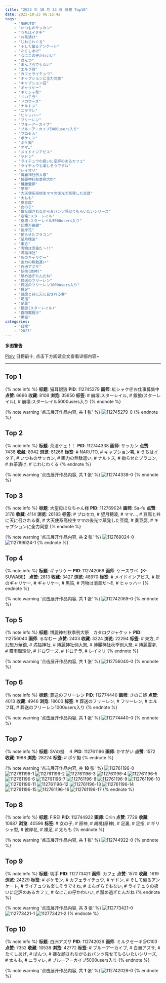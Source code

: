 ```yaml
---
title: "2023 年 10 月 23 日 日榜 Top10"
date: 2023-10-25 06:16:42
tags:
    - "NARUTO"
    - "いつものサッカン"
    - "うちはイタチ"
    - "お茶漬け"
    - "じわじわくる"
    - "そして偏るアンケート"
    - "たくしあげ"
    - "なにこの仔かわいい"
    - "ぱんつ"
    - "まんざらでもない"
    - "エルフ耳"
    - "カフェライチュウ"
    - "キャプションに全力同意"
    - "キャプション芸"
    - "ギャリケー"
    - "ギリシャ型"
    - "ドロチラ"
    - "ドロワーズ"
    - "ナルトス"
    - "ニラマレ"
    - "ヒャッハー"
    - "フリーレン"
    - "ブルーアーカイブ"
    - "ブルーアーカイブ5000users入り"
    - "プロセカ"
    - "ポケモン"
    - "ポケ擬"
    - "ママ…"
    - "メイドインアビス"
    - "ヤドン"
    - "ライチュウの扱いに定評のあるカフェ"
    - "ライチュウも楽しそうですね"
    - "レイマリ"
    - "博麗神社例大祭"
    - "博麗神社秋季例大祭"
    - "博麗霊夢"
    - "原神"
    - "大天使系高校生ママの後光で蒸発した豆腐"
    - "太もも"
    - "奏豆腐"
    - "女の子"
    - "嫌な顔されながらおパンツ見せてもらいたいシリーズ"
    - "崩壊:スターレイル"
    - "崩壊:スターレイル5000users入り"
    - "幻想万華鏡"
    - "彼岸花"
    - "拗らせたブラコン"
    - "望月穂波"
    - "東方"
    - "汚物は消毒だ〜!!"
    - "満福神社"
    - "灰のギャリケー"
    - "画力の無駄遣い"
    - "白洲アズサ"
    - "胡桃(原神)"
    - "舐め過ぎたんだね"
    - "葬送のフリーレン"
    - "葬送のフリーレン1000users入り"
    - "裸足"
    - "豆腐と共に天に召される奏"
    - "足指"
    - "足裏"
    - "銀狼(スターレイル)"
    - "霧雨魔理沙"
    - "黒笛"
categories:
    - "日榜"
    - "2023"
---
```


<i class="fa fa-triangle-exclamation"></i>**多图警告**<i class="fa fa-triangle-exclamation"></i>

[Pixiv](https://www.pixiv.net/) 日榜前十, 点击下方阅读全文查看详细内容~

<!-- more -->

---

## Top 1

{% note info %}
**标题**: 猫耳銀狼
**PID**: 112745279 **画师**: 紅シャケ＠お仕事募集中
**点赞**: 6666 **收藏**: 8108 **浏览**: 35650
**标签**: # 崩壊:スターレイル, # 銀狼(スターレイル), # 崩壊:スターレイル5000users入り
{% endnote %}

{% note warning '点击展开作品内容, 共 **1** 张' %}
![112745279-0](https://i.pixiv.re/img-original/img/2023/10/22/01/46/48/112745279_p0.jpg)
{% endnote %}

## Top 2

{% note info %}
**标题**: 茶漬ケェ！！
**PID**: 112744338 **画师**: サッカン
**点赞**: 7438 **收藏**: 8942 **浏览**: 81266
**标签**: # NARUTO, # キャプション芸, # うちはイタチ, # いつものサッカン, # 画力の無駄遣い, # ナルトス, # 拗らせたブラコン, # お茶漬け, # じわじわくる
{% endnote %}

{% note warning '点击展开作品内容, 共 **1** 张' %}
![112744338-0](https://i.pixiv.re/img-original/img/2023/10/22/23/29/50/112744338_p0.png)
{% endnote %}

## Top 3

{% note info %}
**标题**: 大聖母ほなちゃん様
**PID**: 112769024 **画师**: Sa-fu
**点赞**: 3178 **收藏**: 4114 **浏览**: 26183
**标签**: # プロセカ, # 望月穂波, # ママ…, # 豆腐と共に天に召される奏, # 大天使系高校生ママの後光で蒸発した豆腐, # 奏豆腐, # キャプションに全力同意
{% endnote %}

{% note warning '点击展开作品内容, 共 **2** 张' %}
![112769024-0](https://i.pixiv.re/img-original/img/2023/10/22/22/06/32/112769024_p0.jpg)
![112769024-1](https://i.pixiv.re/img-original/img/2023/10/22/22/06/32/112769024_p1.jpg)
{% endnote %}

## Top 4

{% note info %}
**标题**: ギャリケー
**PID**: 112742069 **画师**: ケースワベ【K-SUWABE】
**点赞**: 2813 **收藏**: 3427 **浏览**: 48970
**标签**: # メイドインアビス, # 灰のギャリケー, # ギャリケー, # 黒笛, # 汚物は消毒だ〜!!, # ヒャッハー
{% endnote %}

{% note warning '点击展开作品内容, 共 **1** 张' %}
![112742069-0](https://i.pixiv.re/img-original/img/2023/10/22/00/00/21/112742069_p0.jpg)
{% endnote %}

## Top 5

{% note info %}
**标题**: 博麗神社秋季例大祭　カタログジャケット
**PID**: 112756040 **画师**: るなむー
**点赞**: 2403 **收藏**: 3224 **浏览**: 22294
**标签**: # 東方, # 幻想万華鏡, # 満福神社, # 博麗神社例大祭, # 博麗神社秋季例大祭, # 博麗霊夢, # 霧雨魔理沙, # ドロワーズ, # ドロチラ, # レイマリ
{% endnote %}

{% note warning '点击展开作品内容, 共 **1** 张' %}
![112756040-0](https://i.pixiv.re/img-original/img/2023/10/22/14/00/02/112756040_p0.jpg)
{% endnote %}

## Top 6

{% note info %}
**标题**: 葬送のフリーレン
**PID**: 112774440 **画师**: きのこ姫
**点赞**: 4013 **收藏**: 4946 **浏览**: 18600
**标签**: # 葬送のフリーレン, # フリーレン, # エルフ耳, # 葬送のフリーレン1000users入り
{% endnote %}

{% note warning '点击展开作品内容, 共 **1** 张' %}
![112774440-0](https://i.pixiv.re/img-original/img/2023/10/23/00/32/12/112774440_p0.jpg)
{% endnote %}

## Top 7

{% note info %}
**标题**: SVの擬　４
**PID**: 112761196 **画师**: かすがい
**点赞**: 1572 **收藏**: 1988 **浏览**: 28224
**标签**: # ポケ擬
{% endnote %}

{% note warning '点击展开作品内容, 共 **18** 张' %}
![112761196-0](https://i.pixiv.re/img-original/img/2023/10/22/17/59/34/112761196_p0.png)
![112761196-1](https://i.pixiv.re/img-original/img/2023/10/22/17/59/34/112761196_p1.png)
![112761196-2](https://i.pixiv.re/img-original/img/2023/10/22/17/59/34/112761196_p2.png)
![112761196-3](https://i.pixiv.re/img-original/img/2023/10/22/17/59/34/112761196_p3.png)
![112761196-4](https://i.pixiv.re/img-original/img/2023/10/22/17/59/34/112761196_p4.png)
![112761196-5](https://i.pixiv.re/img-original/img/2023/10/22/17/59/34/112761196_p5.png)
![112761196-6](https://i.pixiv.re/img-original/img/2023/10/22/17/59/34/112761196_p6.png)
![112761196-7](https://i.pixiv.re/img-original/img/2023/10/22/17/59/34/112761196_p7.png)
![112761196-8](https://i.pixiv.re/img-original/img/2023/10/22/17/59/34/112761196_p8.png)
![112761196-9](https://i.pixiv.re/img-original/img/2023/10/22/17/59/34/112761196_p9.png)
![112761196-10](https://i.pixiv.re/img-original/img/2023/10/22/17/59/34/112761196_p10.png)
![112761196-11](https://i.pixiv.re/img-original/img/2023/10/22/17/59/34/112761196_p11.png)
![112761196-12](https://i.pixiv.re/img-original/img/2023/10/22/17/59/34/112761196_p12.png)
![112761196-13](https://i.pixiv.re/img-original/img/2023/10/22/17/59/34/112761196_p13.png)
![112761196-14](https://i.pixiv.re/img-original/img/2023/10/22/17/59/34/112761196_p14.png)
![112761196-15](https://i.pixiv.re/img-original/img/2023/10/22/17/59/34/112761196_p15.png)
![112761196-16](https://i.pixiv.re/img-original/img/2023/10/22/17/59/34/112761196_p16.png)
![112761196-17](https://i.pixiv.re/img-original/img/2023/10/22/17/59/34/112761196_p17.png)
{% endnote %}

## Top 8

{% note info %}
**标题**: FIRE!
**PID**: 112744922 **画师**: Criin
**点赞**: 7729 **收藏**: 10687 **浏览**: 40596
**标签**: # 女の子, # 原神, # 胡桃(原神), # 足裏, # 足指, # ギリシャ型, # 彼岸花, # 裸足, # 太もも
{% endnote %}

{% note warning '点击展开作品内容, 共 **1** 张' %}
![112744922-0](https://i.pixiv.re/img-original/img/2023/10/22/02/05/42/112744922_p0.jpg)
{% endnote %}

## Top 9

{% note info %}
**标题**: 切手
**PID**: 112773421 **画师**: カフェ
**点赞**: 1570 **收藏**: 1619 **浏览**: 24229
**标签**: # ポケモン, # カフェライチュウ, # ヤドン, # そして偏るアンケート, # ライチュウも楽しそうですね, # まんざらでもない, # ライチュウの扱いに定評のあるカフェ, # なにこの仔かわいい, # 舐め過ぎたんだね
{% endnote %}

{% note warning '点击展开作品内容, 共 **3** 张' %}
![112773421-0](https://i.pixiv.re/img-original/img/2023/10/23/00/02/44/112773421_p0.jpg)
![112773421-1](https://i.pixiv.re/img-original/img/2023/10/23/00/02/44/112773421_p1.jpg)
![112773421-2](https://i.pixiv.re/img-original/img/2023/10/23/00/02/44/112773421_p2.jpg)
{% endnote %}

## Top 10

{% note info %}
**标题**: 白洲アズサ
**PID**: 112742026 **画师**: ミルクセーキ＠C103
**点赞**: 7352 **收藏**: 10538 **浏览**: 42772
**标签**: # ブルーアーカイブ, # 白洲アズサ, # たくしあげ, # ぱんつ, # 嫌な顔されながらおパンツ見せてもらいたいシリーズ, # 太もも, # ニラマレ, # ブルーアーカイブ5000users入り
{% endnote %}

{% note warning '点击展开作品内容, 共 **1** 张' %}
![112742026-0](https://i.pixiv.re/img-original/img/2023/10/22/00/00/11/112742026_p0.jpg)
{% endnote %}
